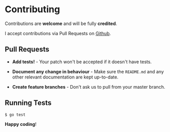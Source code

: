 # Contributing

Contributions are **welcome** and will be fully **credited**.

I accept contributions via Pull Requests on [Github](https://github.com/MarinX/agemobile).

## Pull Requests

- **Add tests!** - Your patch won't be accepted if it doesn't have tests.

- **Document any change in behaviour** - Make sure the `README.md` and any other relevant documentation are kept up-to-date.

- **Create feature branches** - Don't ask us to pull from your master branch.

## Running Tests

```bash
$ go test
```

**Happy coding**!
